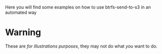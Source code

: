 Here you will find some examples on how to use btrfs-send-to-s3 in an automated way

# Warning

These are _for illustrations purposes_, they may not do what _you_ want to do.
